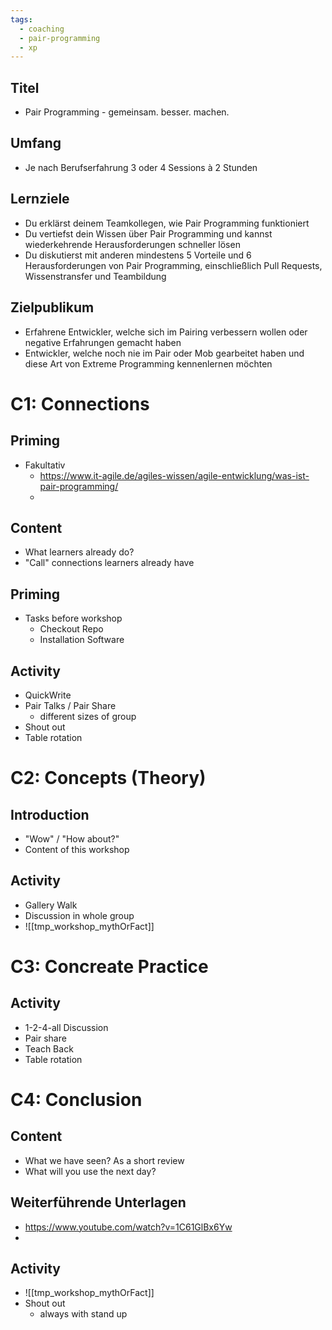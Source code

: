 ```yaml
---
tags:
  - coaching
  - pair-programming
  - xp
---
```

 ## Titel
 - Pair Programming - gemeinsam. besser. machen.
 
 ## Umfang
 - Je nach Berufserfahrung 3 oder 4 Sessions à 2 Stunden
 
 ## Lernziele
 - Du erklärst deinem Teamkollegen, wie Pair Programming funktioniert
 - Du vertiefst dein Wissen über Pair Programming und kannst wiederkehrende Herausforderungen schneller lösen
 - Du diskutierst mit anderen mindestens 5 Vorteile und 6 Herausforderungen von Pair Programming, einschließlich Pull Requests, Wissenstransfer und Teambildung
 
 ## Zielpublikum
 - Erfahrene Entwickler, welche sich im Pairing verbessern wollen oder negative Erfahrungen gemacht haben
 - Entwickler, welche noch nie im Pair oder Mob gearbeitet haben und diese Art von Extreme Programming kennenlernen möchten

# C1: Connections
## Priming
- Fakultativ
	- https://www.it-agile.de/agiles-wissen/agile-entwicklung/was-ist-pair-programming/
	- 
## Content
- What learners already do?
- "Call" connections learners already have
## Priming
- Tasks before workshop
	- Checkout Repo
	- Installation Software
## Activity
- QuickWrite
- Pair Talks / Pair Share
	- different sizes of group
- Shout out
- Table rotation

# C2: Concepts (Theory)
## Introduction
- "Wow" / "How about?"
- Content of this workshop

## Activity
- Gallery Walk
- Discussion in whole group
- ![[tmp_workshop_mythOrFact]]

# C3: Concreate Practice
## Activity
- 1-2-4-all Discussion
- Pair share
- Teach Back
- Table rotation

# C4: Conclusion
## Content
- What we have seen? As a short review
- What will you use the next day?
## Weiterführende Unterlagen
- https://www.youtube.com/watch?v=1C61GlBx6Yw
- 
## Activity
- ![[tmp_workshop_mythOrFact]]
- Shout out
	- always with stand up